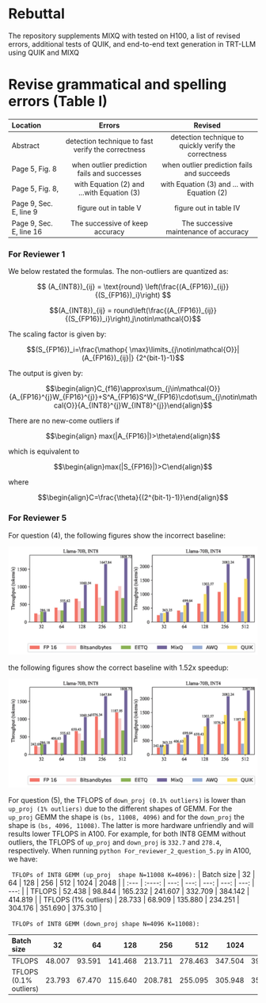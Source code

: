 # Rebuttal


The repository supplements MIXQ with tested on H100, a list of revised errors, additional tests of QUIK, and end-to-end text generation in TRT-LLM using QUIK and MIXQ

# Revise grammatical and spelling errors (Table I)

| Location                  |  Errors         | Revised            |
| :---                     |    :----:   |        :----:       | 
| Abstract                   |   detection technique to fast verify the correctness    | detection technique to quickly verify the correctness      |
| Page  5, Fig. 8    |when outlier prediction fails and successes    | when outlier prediction fails and succeeds           | 
| Page 5, Fig. 8,               |    with Equation (2) and ...with  Equation (3)   | with Equation (3) and ... with  Equation (2)       | 
| Page 9, Sec. E, line 9               |  figure out in table  V  | figure out in table  IV  | 
| Page 9, Sec. E, line 16               |   The successive of keep accuracy |  The successive maintenance of accuracy  | 

### For Reviewer 1
 We below restated the formulas. The non-outliers are quantized as:
 
 $$ (A_{INT8})_{ij}  = \text{round} \left(\frac{(A_{FP16})_{ij}}{(S_{FP16})_i}\right) $$


$$(A_{INT8})_{ij} = round\left(\frac{(A_{FP16})_{ij}}{(S_{FP16})_i}\right),j\notin\mathcal{O}$$
 
 
 The scaling factor is given by:
 
$$(S_{FP16})_i=\frac{\mathop{ \max}\limits_{j\notin\mathcal{O}}|(A_{FP16})_{ij}|} {2^{bit-1}-1}$$
 
 The output is given by:
 
 $$\begin{align}C_{f16}\approx\sum_{j\in\mathcal{O}}{A_{FP16}^{j}W_{FP16}^{j}}+S^A_{FP16}S^W_{FP16}\cdot\sum_{j\notin\mathcal{O}}{A_{INT8}^{j}W_{INT8}^{j}}\end{align}$$
 
 
 There are no new-come outliers if 
 
 $$\begin{align} max(|A_{FP16}|)>\theta\end{align}$$
 
 which is equivalent to 
 
 $$\begin{align}max(|S_{FP16}|)>C\end{align}$$
 
 where
 
 $$\begin{align}C=\frac{\theta}{(2^{bit-1}-1)}\end{align}$$

### For Reviewer 5


For question (4), the following figures show the incorrect baseline:

![Wrong baseline](throughput-llama70b_r.jpg "Wrong baseline") 


the following figures show the correct baseline with 1.52x speedup:

![Revised baseline](throughput-llama70b_revised_baseline.jpg "Revised baseline") 

For question (5), the TFLOPS of `down_proj (0.1% outliers)` is lower than `up_proj (1% outliers)` due to the different shapes of GEMM. For the `up_proj` GEMM the shape is `(bs, 11008, 4096)` and for the `down_proj`  the shape is `(bs, 4096, 11008)`. The latter is more hardware unfriendly and will results lower TFLOPS in A100. For example, for both INT8 GEMM without outliers, the TFLOPS of `up_proj` and `down_proj` is `332.7` and `278.4`, respectively. When running ```python For_reviewer_2_question_5.py``` in A100, we have:



``` TFLOPs of INT8 GEMM (up_proj  shape N=11008 K=4096):```
| Batch size                | 32          | 64            | 128         | 256      | 512      | 1024    | 2048    |
| :---                     |    :----:   |          ---: |  ---:        |  ---:    |  ---:    |  ---:   |  ---:   |
| TFLOPS                   | 52.438      | 98.844        | 165.232      | 241.607  | 332.709  | 384.142 | 414.819 |
| TFLOPS  (1% outliers)    | 28.733     | 68.909       | 135.880        | 234.251  | 304.176  | 351.690 | 375.310 |

``` TFLOPs of INT8 GEMM (down_proj shape N=4096 K=11008):```

| Batch size                  | 32          | 64           | 128         | 256      | 512      | 1024    | 2048    |
| :---                     |    :----:   |          ---: |  ---:        |  ---:    |  ---:    |  ---:   |  ---:   |
| TFLOPS                     | 48.007      | 93.591      | 141.468      | 213.711 | 278.463 | 347.504 | 399.033 |
| TFLOPS  (0.1% outliers)    | 23.793     | 67.470       | 115.640       | 208.781 | 255.095 | 305.948 | 351.168 |